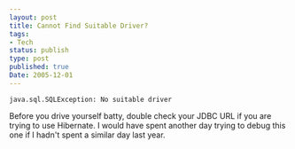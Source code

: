 ```yaml
---
layout: post
title: Cannot Find Suitable Driver?
tags:
- Tech
status: publish
type: post
published: true
Date: 2005-12-01
---
```

`java.sql.SQLException: No suitable driver`

Before you drive yourself batty, double check your <span class="caps">JDBC URL</span> if you are trying to use Hibernate.  I would have spent another day trying to debug this one if I hadn't spent a similar day last year.
